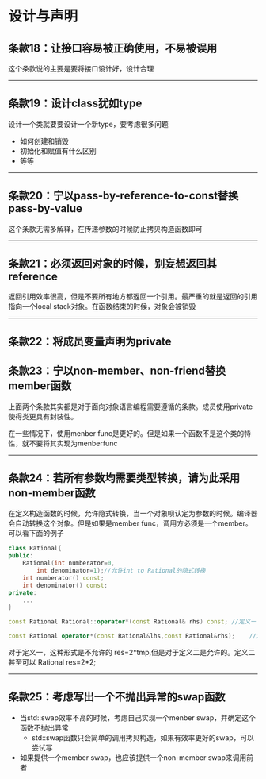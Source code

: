 # 设计与声明

## 条款18：让接口容易被正确使用，不易被误用

这个条款说的主要是要将接口设计好，设计合理

***

## 条款19：设计class犹如type

设计一个类就要要设计一个新type，要考虑很多问题

* 如何创建和销毁
* 初始化和赋值有什么区别
* 等等

***

## 条款20：宁以pass-by-reference-to-const替换pass-by-value

这个条款无需多解释，在传递参数的时候防止拷贝构造函数即可

***

## 条款21：必须返回对象的时候，别妄想返回其reference

返回引用效率很高，但是不要所有地方都返回一个引用。最严重的就是返回的引用指向一个local stack对象。在函数结束的时候，对象会被销毁

***

## 条款22：将成员变量声明为private

## 条款23：宁以non-member、non-friend替换member函数

上面两个条款其实都是对于面向对象语言编程需要遵循的条款。成员使用private使得类更具有封装性。

在一些情况下，使用menber func是更好的。但是如果一个函数不是这个类的特性，就不要将其实现为menberfunc

***

## 条款24：若所有参数均需要类型转换，请为此采用non-member函数

在定义构造函数的时候，允许隐式转换，当一个对象呗认定为参数的时候。编译器会自动转换这个对象。但是如果是member func，调用方必须是一个member。可以看下面的例子

```c++
class Rational{
public:
    Rational(int numberator=0,
        int denominator=1);//允许int to Rational的隐式转换
    int numberator() const;
    int denominator() const;
private:
    ...
}

const Rational Rational::operator*(const Rational& rhs) const; //定义一

const Rational operator*(const Rational&lhs,const Rational&rhs);    //定义二

```

对于定义一，这种形式是不允许的 res=2\*tmp,但是对于定义二是允许的。定义二甚至可以 Rational res=2*2;

***

## 条款25：考虑写出一个不抛出异常的swap函数

* 当std::swap效率不高的时候，考虑自己实现一个menber swap，并确定这个函数不抛出异常
  * std::swap函数只会简单的调用拷贝构造，如果有效率更好的swap，可以尝试写
* 如果提供一个member swap，也应该提供一个non-member swap来调用前者

